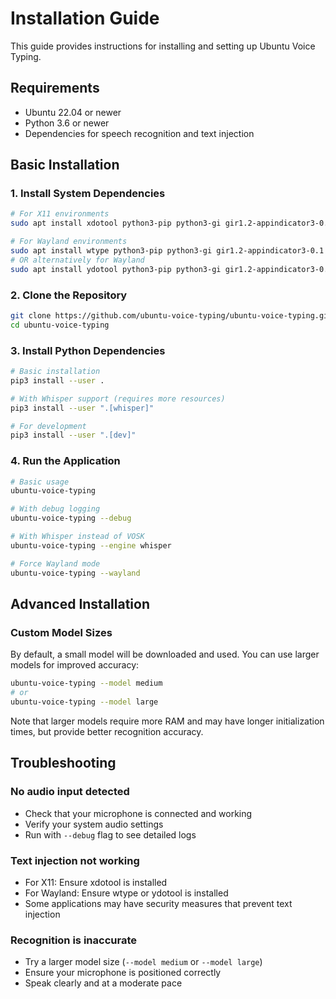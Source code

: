 # Installation Guide

This guide provides instructions for installing and setting up Ubuntu Voice Typing.

## Requirements

- Ubuntu 22.04 or newer
- Python 3.6 or newer
- Dependencies for speech recognition and text injection

## Basic Installation

### 1. Install System Dependencies

```bash
# For X11 environments
sudo apt install xdotool python3-pip python3-gi gir1.2-appindicator3-0.1

# For Wayland environments
sudo apt install wtype python3-pip python3-gi gir1.2-appindicator3-0.1
# OR alternatively for Wayland
sudo apt install ydotool python3-pip python3-gi gir1.2-appindicator3-0.1
```

### 2. Clone the Repository

```bash
git clone https://github.com/ubuntu-voice-typing/ubuntu-voice-typing.git
cd ubuntu-voice-typing
```

### 3. Install Python Dependencies

```bash
# Basic installation
pip3 install --user .

# With Whisper support (requires more resources)
pip3 install --user ".[whisper]"

# For development
pip3 install --user ".[dev]"
```

### 4. Run the Application

```bash
# Basic usage
ubuntu-voice-typing

# With debug logging
ubuntu-voice-typing --debug

# With Whisper instead of VOSK
ubuntu-voice-typing --engine whisper

# Force Wayland mode
ubuntu-voice-typing --wayland
```

## Advanced Installation

### Custom Model Sizes

By default, a small model will be downloaded and used. You can use larger models for improved accuracy:

```bash
ubuntu-voice-typing --model medium
# or
ubuntu-voice-typing --model large
```

Note that larger models require more RAM and may have longer initialization times, but provide better recognition accuracy.

## Troubleshooting

### No audio input detected

- Check that your microphone is connected and working
- Verify your system audio settings
- Run with `--debug` flag to see detailed logs

### Text injection not working

- For X11: Ensure xdotool is installed
- For Wayland: Ensure wtype or ydotool is installed
- Some applications may have security measures that prevent text injection

### Recognition is inaccurate

- Try a larger model size (`--model medium` or `--model large`)
- Ensure your microphone is positioned correctly
- Speak clearly and at a moderate pace